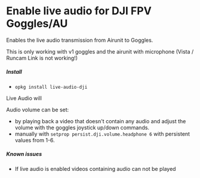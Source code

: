 # Enable live audio for DJI FPV Goggles/AU 
Enables the live audio transmission from Airunit to Goggles.

This is only working with v1 goggles and the airunit with microphone (Vista / Runcam Link is not working!)

##### Install

- `opkg install live-audio-dji`


Live Audio will

Audio volume can be set:
- by playing back a video that doesn't contain any audio and adjust the volume with the goggles joystick up/down commands.
- manually with `setprop persist.dji.volume.headphone 6` with persistent values from 1-6.


##### Known issues

- If live audio is enabled videos containing audio can not be played
